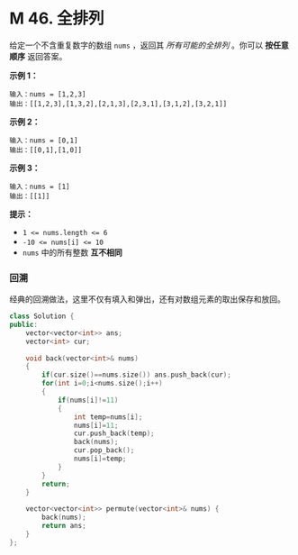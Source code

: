 # M 46. 全排列

给定一个不含重复数字的数组 `nums` ，返回其 *所有可能的全排列* 。你可以 **按任意顺序** 返回答案。

 

**示例 1：**

```
输入：nums = [1,2,3]
输出：[[1,2,3],[1,3,2],[2,1,3],[2,3,1],[3,1,2],[3,2,1]]
```

**示例 2：**

```
输入：nums = [0,1]
输出：[[0,1],[1,0]]
```

**示例 3：**

```
输入：nums = [1]
输出：[[1]]
```

 

**提示：**

- `1 <= nums.length <= 6`
- `-10 <= nums[i] <= 10`
- `nums` 中的所有整数 **互不相同**



### 回溯

经典的回溯做法，这里不仅有填入和弹出，还有对数组元素的取出保存和放回。

```cpp
class Solution {
public:
    vector<vector<int>> ans;
    vector<int> cur;
    
    void back(vector<int>& nums)
    {
        if(cur.size()==nums.size()) ans.push_back(cur);
        for(int i=0;i<nums.size();i++)
        {
            if(nums[i]!=11)
            {
                int temp=nums[i];
                nums[i]=11;
                cur.push_back(temp);
                back(nums);
                cur.pop_back();
                nums[i]=temp;
            }
        }
        return;
    }
    
    vector<vector<int>> permute(vector<int>& nums) {
        back(nums);
        return ans;
    }
};
```

